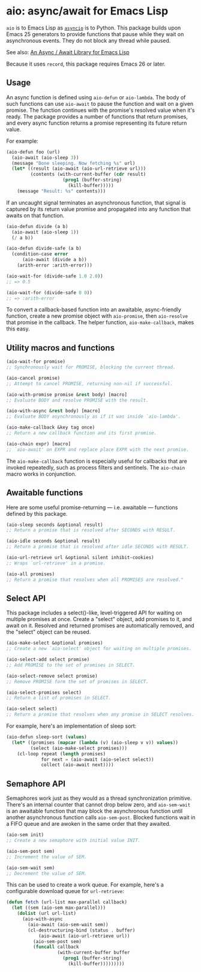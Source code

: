 # aio: async/await for Emacs Lisp

`aio` is to Emacs Lisp as [`asyncio`][asyncio] is to Python. This
package builds upon Emacs 25 generators to provide functions that
pause while they wait on asynchronous events. They do not block any
thread while paused.

See also: [An Async / Await Library for Emacs Lisp][post]

Because it uses `record`, this package requires Emacs 26 or later.

## Usage

An async function is defined using `aio-defun` or `aio-lambda`. The
body of such functions can use `aio-await` to pause the function and
wait on a given promise. The function continues with the promise's
resolved value when it's ready. The package provides a number of
functions that return promises, and every async function returns a
promise representing its future return value.

For example:

```el
(aio-defun foo (url)
  (aio-await (aio-sleep 3))
  (message "Done sleeping. Now fetching %s" url)
  (let* ((result (aio-await (aio-url-retrieve url)))
         (contents (with-current-buffer (cdr result)
                     (prog1 (buffer-string)
                       (kill-buffer)))))
    (message "Result: %s" contents)))
```

If an uncaught signal terminates an asynchronous function, that signal
is captured by its return value promise and propagated into any
function that awaits on that function.

```el
(aio-defun divide (a b)
  (aio-await (aio-sleep 1))
  (/ a b))

(aio-defun divide-safe (a b)
  (condition-case error
      (aio-await (divide a b))
    (arith-error :arith-error)))

(aio-wait-for (divide-safe 1.0 2.0))
;; => 0.5

(aio-wait-for (divide-safe 0 0))
;; => :arith-error
```

To convert a callback-based function into an awaitable, async-friendly
function, create a new promise object with `aio-promise`, then
`aio-resolve` that promise in the callback. The helper function,
`aio-make-callback`, makes this easy.

## Utility macros and functions

```el
(aio-wait-for promise)
;; Synchronously wait for PROMISE, blocking the current thread.

(aio-cancel promise)
;; Attempt to cancel PROMISE, returning non-nil if successful.

(aio-with-promise promise &rest body) [macro]
;; Evaluate BODY and resolve PROMISE with the result.

(aio-with-async &rest body) [macro]
;; Evaluate BODY asynchronously as if it was inside `aio-lambda'.

(aio-make-callback &key tag once)
;; Return a new callback function and its first promise.

(aio-chain expr) [macro]
;; `aio-await' on EXPR and replace place EXPR with the next promise.
```

The `aio-make-callback` function is especially useful for callbacks
that are invoked repeatedly, such as process filters and sentinels.
The `aio-chain` macro works in conjunction.

## Awaitable functions

Here are some useful promise-returning — i.e. awaitable — functions
defined by this package.

```el
(aio-sleep seconds &optional result)
;; Return a promise that is resolved after SECONDS with RESULT.

(aio-idle seconds &optional result)
;; Return a promise that is resolved after idle SECONDS with RESULT.

(aio-url-retrieve url &optional silent inhibit-cookies)
;; Wraps `url-retrieve' in a promise.

(aio-all promises)
;; Return a promise that resolves when all PROMISES are resolved."
```

## Select API

This package includes a select()-like, level-triggered API for waiting
on multiple promises at once. Create a "select" object, add promises
to it, and await on it. Resolved and returned promises are
automatically removed, and the "select" object can be reused.

```el
(aio-make-select &optional promises)
;; Create a new `aio-select' object for waiting on multiple promises.

(aio-select-add select promise)
;; Add PROMISE to the set of promises in SELECT.

(aio-select-remove select promise)
;; Remove PROMISE form the set of promises in SELECT.

(aio-select-promises select)
;; Return a list of promises in SELECT.

(aio-select select)
;; Return a promise that resolves when any promise in SELECT resolves.
```

For example, here's an implementation of sleep sort:

```el
(aio-defun sleep-sort (values)
  (let* ((promises (mapcar (lambda (v) (aio-sleep v v)) values))
         (select (aio-make-select promises)))
    (cl-loop repeat (length promises)
             for next = (aio-await (aio-select select))
             collect (aio-await next))))
```

## Semaphore API

Semaphores work just as they would as a thread synchronization
primitive. There's an internal counter that cannot drop below zero,
and `aio-sem-wait` is an awaitable function that may block the
asynchronous function until another asynchronous function calls
`aio-sem-post`. Blocked functions wait in a FIFO queue and are awoken
in the same order that they awaited.

```el
(aio-sem init)
;; Create a new semaphore with initial value INIT.

(aio-sem-post sem)
;; Increment the value of SEM.

(aio-sem-wait sem)
;; Decrement the value of SEM.
```

This can be used to create a work queue. For example, here's a
configurable download queue for `url-retrieve`:

```el
(defun fetch (url-list max-parallel callback)
  (let ((sem (aio-sem max-parallel)))
    (dolist (url url-list)
      (aio-with-async
        (aio-await (aio-sem-wait sem))
        (cl-destructuring-bind (status . buffer)
            (aio-await (aio-url-retrieve url))
          (aio-sem-post sem)
          (funcall callback
                   (with-current-buffer buffer
                     (prog1 (buffer-string)
                       (kill-buffer)))))))))
```


[asyncio]: https://docs.python.org/3/library/asyncio.html
[post]: https://nullprogram.com/blog/2019/03/10/
